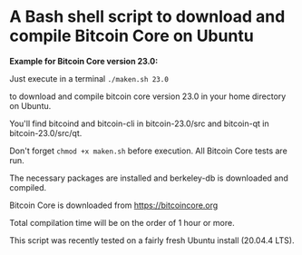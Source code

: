 # A Bash shell script to download and compile Bitcoin Core on Ubuntu

**Example for Bitcoin Core version 23.0:**

Just execute in a terminal `./maken.sh 23.0`

to download and compile bitcoin core version 23.0 in your home directory on Ubuntu.

You'll find bitcoind and bitcoin-cli in bitcoin-23.0/src and bitcoin-qt in bitcoin-23.0/src/qt.

Don't forget `chmod +x maken.sh` before execution. All Bitcoin Core tests are run.

The necessary packages are installed and berkeley-db is downloaded and compiled.

Bitcoin Core is downloaded from https://bitcoincore.org

Total compilation time will be on the order of 1 hour or more.

This script was recently tested on a fairly fresh Ubuntu install (20.04.4 LTS).
